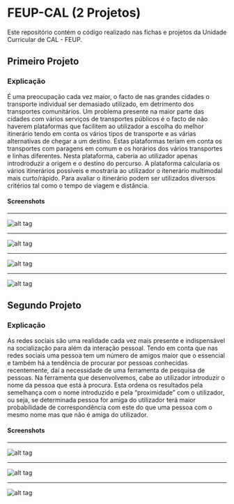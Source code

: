 # FEUP-CAL (2 Projetos)

Este repositório contém o código realizado nas fichas e projetos da Unidade Curricular de CAL - FEUP.

## Primeiro Projeto

### Explicação

É uma preocupação cada vez maior, o facto de nas grandes cidades o transporte individual ser demasiado utilizado, em detrimento dos transportes comunitários. Um problema presente na maior parte das cidades com vários serviços de transportes públicos é o facto de não haverem plataformas que facilitem ao utilizador a escolha do melhor itinerário tendo em conta os vários tipos de transporte e as várias alternativas de chegar a um destino. Estas plataformas teriam em conta os transportes com paragens em comum e os horários dos vários transportes e linhas diferentes.
Nesta plataforma, caberia ao utilizador apenas introdroduzir a origem e o destino do percurso. A plataforma calcularia os vários itinerários possíveis e mostraria ao utilizador o itenerário multimodal mais curto/rápido.
Para avaliar o itinerário podem ser utilizados diversos critérios tal como o tempo de viagem e distância.

#### Screenshots
***

![alt tag](http://i.imgur.com/0eI6H9M.png)

***

![alt tag](http://i.imgur.com/jdYMwt9.png)

***

![alt tag](http://i.imgur.com/sZpG7do.png)

***

![alt tag](http://i.imgur.com/0qSeKk3.png)

## Segundo Projeto

### Explicação

As redes sociais são uma realidade cada vez mais presente e indispensável na socialização para além da interação pessoal. Tendo em conta que nas redes sociais uma pessoa tem um número de amigos maior que o essencial e também há a tendência de procurar por pessoas conhecidas recentemente, daí a necessidade de uma ferramenta de pesquisa de pessoas.
Na ferramenta que desenvolvemos, cabe ao utilizador introduzir o nome da pessoa que está à procura. Esta ordena os resultados pela semelhança com o nome introduzido e pela “proximidade” com o utilizador, ou seja, se determinada pessoa for amiga do utilizador terá maior probabilidade de correspondência com este do que uma pessoa com o mesmo nome mas que não é amiga do utilizador.

#### Screenshots
***

![alt tag](http://i.imgur.com/weaepFX.png)

***

![alt tag](http://i.imgur.com/dfnzwRr.png)

***

![alt tag](http://i.imgur.com/X68hEMr.png)
